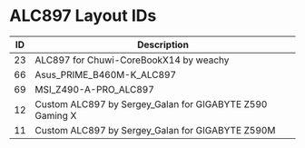 # ALC897 Layout IDs

| ID | Description |
|---|---|
| 23 | ALC897 for Chuwi-CoreBookX14 by weachy |
| 66 | Asus_PRIME_B460M-K_ALC897 |
| 69 | MSI_Z490-A-PRO_ALC897 |
| 12 | Custom ALC897 by Sergey_Galan  for GIGABYTE Z590 Gaming X |
| 11 | Custom ALC897 by Sergey_Galan  for GIGABYTE Z590M |
